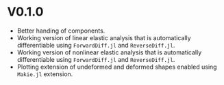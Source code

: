 # V0.1.0

- Better handing of components.
- Working version of linear elastic analysis that is automatically differentiable using `ForwardDiff.jl` and `ReverseDiff.jl`.
- Working version of nonlinear elastic analysis that is automatically differentiable using `ForwardDiff.jl` and `ReverseDiff.jl`.
- Plotting extension of undeformed and deformed shapes enabled using `Makie.jl` extension.